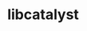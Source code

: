 ---
title: "libcatalyst"
layout: cache
categories: [package, develop-2024-11-10]
meta: {"versions": ["2.0.0"], "compilers": ["cce@=15.0.1", "gcc@=11.1.0", "gcc@=11.4.0", "gcc@=12.4.0", "gcc@=9.4.0", "oneapi@=2024.2.1"], "oss": ["amzn2", "rhel8", "ubuntu20.04", "ubuntu22.04"], "platforms": ["linux"], "targets": ["neoverse_n1", "neoverse_v1", "neoverse_v2", "ppc64le", "x86_64_v3", "x86_64_v4", "zen4"], "stacks": ["aws-pcluster-neoverse_v1", "aws-pcluster-x86_64_v4", "data-vis-sdk", "e4s", "e4s-cray-rhel", "e4s-neoverse-v2", "e4s-neoverse_v1", "e4s-oneapi", "e4s-power", "e4s-rocm-external", "root"], "num_specs": 20, "num_specs_by_stack": {"aws-pcluster-neoverse_v1": 2, "root": 20, "aws-pcluster-x86_64_v4": 2, "e4s-cray-rhel": 1, "e4s-power": 2, "data-vis-sdk": 1, "e4s-neoverse_v1": 3, "e4s-neoverse-v2": 2, "e4s": 3, "e4s-rocm-external": 2, "e4s-oneapi": 2}}
spec_details: [{"hash": "y33mprwymvojgfeesskfwifcgsvv2e4n", "compiler": "gcc@=12.4.0", "versions": ["2.0.0"], "os": "amzn2", "platform": "linux", "target": "neoverse_n1", "variants": ["build_system=cmake", "build_type=Release", "~conduit", "~fortran", "generator=make", "~ipo", "~mpi", "~python"], "stacks": ["aws-pcluster-neoverse_v1", "root"], "size": "-", "tarball": "https://binaries.spack.io/develop-2024-11-10/build_cache/linux-amzn2-neoverse_n1/gcc-12.4.0/libcatalyst-2.0.0/linux-amzn2-neoverse_n1-gcc-12.4.0-libcatalyst-2.0.0-y33mprwymvojgfeesskfwifcgsvv2e4n.spack"}, {"hash": "5fkro6jhdxwq3vwxkwgug2rr2tfpvp43", "compiler": "gcc@=12.4.0", "versions": ["2.0.0"], "os": "amzn2", "platform": "linux", "target": "neoverse_v1", "variants": ["build_system=cmake", "build_type=Release", "~conduit", "~fortran", "generator=make", "~ipo", "~mpi", "~python"], "stacks": ["aws-pcluster-neoverse_v1", "root"], "size": "-", "tarball": "https://binaries.spack.io/develop-2024-11-10/build_cache/linux-amzn2-neoverse_v1/gcc-12.4.0/libcatalyst-2.0.0/linux-amzn2-neoverse_v1-gcc-12.4.0-libcatalyst-2.0.0-5fkro6jhdxwq3vwxkwgug2rr2tfpvp43.spack"}, {"hash": "wb652omhdne2dyarfftd5ympmjqd7nbk", "compiler": "gcc@=12.4.0", "versions": ["2.0.0"], "os": "amzn2", "platform": "linux", "target": "x86_64_v3", "variants": ["build_system=cmake", "build_type=Release", "~conduit", "~fortran", "generator=make", "~ipo", "~mpi", "~python"], "stacks": ["root", "aws-pcluster-x86_64_v4"], "size": "-", "tarball": "https://binaries.spack.io/develop-2024-11-10/build_cache/linux-amzn2-x86_64_v3/gcc-12.4.0/libcatalyst-2.0.0/linux-amzn2-x86_64_v3-gcc-12.4.0-libcatalyst-2.0.0-wb652omhdne2dyarfftd5ympmjqd7nbk.spack"}, {"hash": "n4ppwzz4v7r7iosd7jagq3glgnayugcs", "compiler": "gcc@=12.4.0", "versions": ["2.0.0"], "os": "amzn2", "platform": "linux", "target": "x86_64_v4", "variants": ["build_system=cmake", "build_type=Release", "~conduit", "~fortran", "generator=make", "~ipo", "~mpi", "~python"], "stacks": ["root", "aws-pcluster-x86_64_v4"], "size": "-", "tarball": "https://binaries.spack.io/develop-2024-11-10/build_cache/linux-amzn2-x86_64_v4/gcc-12.4.0/libcatalyst-2.0.0/linux-amzn2-x86_64_v4-gcc-12.4.0-libcatalyst-2.0.0-n4ppwzz4v7r7iosd7jagq3glgnayugcs.spack"}, {"hash": "etgdezyven3mxjbk7uyk77w7pqgq73fs", "compiler": "cce@=15.0.1", "versions": ["2.0.0"], "os": "rhel8", "platform": "linux", "target": "zen4", "variants": ["build_system=cmake", "build_type=Release", "~conduit", "~fortran", "generator=make", "~ipo", "+mpi", "~python"], "stacks": ["e4s-cray-rhel", "root"], "size": "-", "tarball": "https://binaries.spack.io/develop-2024-11-10/build_cache/linux-rhel8-zen4/cce-15.0.1/libcatalyst-2.0.0/linux-rhel8-zen4-cce-15.0.1-libcatalyst-2.0.0-etgdezyven3mxjbk7uyk77w7pqgq73fs.spack"}, {"hash": "3fs7ecuajilulzh3dmu5ggpdiylqbdf3", "compiler": "gcc@=9.4.0", "versions": ["2.0.0"], "os": "ubuntu20.04", "platform": "linux", "target": "ppc64le", "variants": ["build_system=cmake", "build_type=Release", "~conduit", "~fortran", "generator=make", "~ipo", "+mpi", "~python"], "stacks": ["e4s-power", "root"], "size": "-", "tarball": "https://binaries.spack.io/develop-2024-11-10/build_cache/linux-ubuntu20.04-ppc64le/gcc-9.4.0/libcatalyst-2.0.0/linux-ubuntu20.04-ppc64le-gcc-9.4.0-libcatalyst-2.0.0-3fs7ecuajilulzh3dmu5ggpdiylqbdf3.spack"}, {"hash": "5nz3kozrspabb7x34nvogvcohgurgsws", "compiler": "gcc@=9.4.0", "versions": ["2.0.0"], "os": "ubuntu20.04", "platform": "linux", "target": "ppc64le", "variants": ["build_system=cmake", "build_type=Release", "~conduit", "~fortran", "generator=make", "~ipo", "+mpi", "~python"], "stacks": ["e4s-power", "root"], "size": "-", "tarball": "https://binaries.spack.io/develop-2024-11-10/build_cache/linux-ubuntu20.04-ppc64le/gcc-9.4.0/libcatalyst-2.0.0/linux-ubuntu20.04-ppc64le-gcc-9.4.0-libcatalyst-2.0.0-5nz3kozrspabb7x34nvogvcohgurgsws.spack"}, {"hash": "kj4gkcvmuqihweutqliqpyfyshobtwi3", "compiler": "gcc@=11.1.0", "versions": ["2.0.0"], "os": "ubuntu20.04", "platform": "linux", "target": "x86_64_v3", "variants": ["build_system=cmake", "build_type=Release", "~conduit", "~fortran", "generator=make", "~ipo", "+mpi", "~python"], "stacks": ["root", "data-vis-sdk"], "size": "-", "tarball": "https://binaries.spack.io/develop-2024-11-10/build_cache/linux-ubuntu20.04-x86_64_v3/gcc-11.1.0/libcatalyst-2.0.0/linux-ubuntu20.04-x86_64_v3-gcc-11.1.0-libcatalyst-2.0.0-kj4gkcvmuqihweutqliqpyfyshobtwi3.spack"}, {"hash": "yurzcp4bqszthuoxjltq35ox4hu4uggj", "compiler": "gcc@=11.4.0", "versions": ["2.0.0"], "os": "ubuntu22.04", "platform": "linux", "target": "neoverse_v1", "variants": ["build_system=cmake", "build_type=Release", "~conduit", "~fortran", "generator=make", "~ipo", "+mpi", "~python"], "stacks": ["e4s-neoverse_v1", "root"], "size": "-", "tarball": "https://binaries.spack.io/develop-2024-11-10/build_cache/linux-ubuntu22.04-neoverse_v1/gcc-11.4.0/libcatalyst-2.0.0/linux-ubuntu22.04-neoverse_v1-gcc-11.4.0-libcatalyst-2.0.0-yurzcp4bqszthuoxjltq35ox4hu4uggj.spack"}, {"hash": "qu22dovqnd7jxcbqeuh5a5r2a2zi6qiq", "compiler": "gcc@=11.4.0", "versions": ["2.0.0"], "os": "ubuntu22.04", "platform": "linux", "target": "neoverse_v1", "variants": ["build_system=cmake", "build_type=Release", "~conduit", "~fortran", "generator=make", "~ipo", "+mpi", "~python"], "stacks": ["e4s-neoverse_v1", "root"], "size": "-", "tarball": "https://binaries.spack.io/develop-2024-11-10/build_cache/linux-ubuntu22.04-neoverse_v1/gcc-11.4.0/libcatalyst-2.0.0/linux-ubuntu22.04-neoverse_v1-gcc-11.4.0-libcatalyst-2.0.0-qu22dovqnd7jxcbqeuh5a5r2a2zi6qiq.spack"}, {"hash": "2w7x26qk63wnprn45o5pxcoxdo4sujy7", "compiler": "gcc@=11.4.0", "versions": ["2.0.0"], "os": "ubuntu22.04", "platform": "linux", "target": "neoverse_v1", "variants": ["build_system=cmake", "build_type=Release", "~conduit", "~fortran", "generator=make", "~ipo", "+mpi", "~python"], "stacks": ["e4s-neoverse_v1", "root"], "size": "-", "tarball": "https://binaries.spack.io/develop-2024-11-10/build_cache/linux-ubuntu22.04-neoverse_v1/gcc-11.4.0/libcatalyst-2.0.0/linux-ubuntu22.04-neoverse_v1-gcc-11.4.0-libcatalyst-2.0.0-2w7x26qk63wnprn45o5pxcoxdo4sujy7.spack"}, {"hash": "mtqi2v4fibztxbnj4ewan4owifwp5pk3", "compiler": "gcc@=11.4.0", "versions": ["2.0.0"], "os": "ubuntu22.04", "platform": "linux", "target": "neoverse_v2", "variants": ["build_system=cmake", "build_type=Release", "~conduit", "~fortran", "generator=make", "~ipo", "+mpi", "~python"], "stacks": ["e4s-neoverse-v2", "root"], "size": "-", "tarball": "https://binaries.spack.io/develop-2024-11-10/build_cache/linux-ubuntu22.04-neoverse_v2/gcc-11.4.0/libcatalyst-2.0.0/linux-ubuntu22.04-neoverse_v2-gcc-11.4.0-libcatalyst-2.0.0-mtqi2v4fibztxbnj4ewan4owifwp5pk3.spack"}, {"hash": "vwvzl7fp5ukymbkv6n43ewdt5ljkbvl3", "compiler": "gcc@=11.4.0", "versions": ["2.0.0"], "os": "ubuntu22.04", "platform": "linux", "target": "neoverse_v2", "variants": ["build_system=cmake", "build_type=Release", "~conduit", "~fortran", "generator=make", "~ipo", "+mpi", "~python"], "stacks": ["e4s-neoverse-v2", "root"], "size": "-", "tarball": "https://binaries.spack.io/develop-2024-11-10/build_cache/linux-ubuntu22.04-neoverse_v2/gcc-11.4.0/libcatalyst-2.0.0/linux-ubuntu22.04-neoverse_v2-gcc-11.4.0-libcatalyst-2.0.0-vwvzl7fp5ukymbkv6n43ewdt5ljkbvl3.spack"}, {"hash": "576ffgrf4foal6sy2cza3qjpx267ki4m", "compiler": "gcc@=11.4.0", "versions": ["2.0.0"], "os": "ubuntu22.04", "platform": "linux", "target": "x86_64_v3", "variants": ["build_system=cmake", "build_type=Release", "~conduit", "~fortran", "generator=make", "~ipo", "+mpi", "~python"], "stacks": ["root", "e4s"], "size": "-", "tarball": "https://binaries.spack.io/develop-2024-11-10/build_cache/linux-ubuntu22.04-x86_64_v3/gcc-11.4.0/libcatalyst-2.0.0/linux-ubuntu22.04-x86_64_v3-gcc-11.4.0-libcatalyst-2.0.0-576ffgrf4foal6sy2cza3qjpx267ki4m.spack"}, {"hash": "4lhdwckyqau5d7etr7s2rdvuccjrwwjg", "compiler": "gcc@=11.4.0", "versions": ["2.0.0"], "os": "ubuntu22.04", "platform": "linux", "target": "x86_64_v3", "variants": ["build_system=cmake", "build_type=Release", "~conduit", "~fortran", "generator=make", "~ipo", "+mpi", "~python"], "stacks": ["root", "e4s-rocm-external"], "size": "-", "tarball": "https://binaries.spack.io/develop-2024-11-10/build_cache/linux-ubuntu22.04-x86_64_v3/gcc-11.4.0/libcatalyst-2.0.0/linux-ubuntu22.04-x86_64_v3-gcc-11.4.0-libcatalyst-2.0.0-4lhdwckyqau5d7etr7s2rdvuccjrwwjg.spack"}, {"hash": "p7lnwdqwhazje56tntp2b6eovohks5xl", "compiler": "gcc@=11.4.0", "versions": ["2.0.0"], "os": "ubuntu22.04", "platform": "linux", "target": "x86_64_v3", "variants": ["build_system=cmake", "build_type=Release", "~conduit", "~fortran", "generator=make", "~ipo", "+mpi", "~python"], "stacks": ["root", "e4s"], "size": "-", "tarball": "https://binaries.spack.io/develop-2024-11-10/build_cache/linux-ubuntu22.04-x86_64_v3/gcc-11.4.0/libcatalyst-2.0.0/linux-ubuntu22.04-x86_64_v3-gcc-11.4.0-libcatalyst-2.0.0-p7lnwdqwhazje56tntp2b6eovohks5xl.spack"}, {"hash": "2r3xczbkhlvp425amborlgql3u7reibr", "compiler": "gcc@=11.4.0", "versions": ["2.0.0"], "os": "ubuntu22.04", "platform": "linux", "target": "x86_64_v3", "variants": ["build_system=cmake", "build_type=Release", "~conduit", "~fortran", "generator=make", "~ipo", "+mpi", "~python"], "stacks": ["root", "e4s-rocm-external"], "size": "-", "tarball": "https://binaries.spack.io/develop-2024-11-10/build_cache/linux-ubuntu22.04-x86_64_v3/gcc-11.4.0/libcatalyst-2.0.0/linux-ubuntu22.04-x86_64_v3-gcc-11.4.0-libcatalyst-2.0.0-2r3xczbkhlvp425amborlgql3u7reibr.spack"}, {"hash": "a3nbgbusrvhykg44divkoppkyvwt2mhu", "compiler": "gcc@=11.4.0", "versions": ["2.0.0"], "os": "ubuntu22.04", "platform": "linux", "target": "x86_64_v3", "variants": ["build_system=cmake", "build_type=Release", "~conduit", "~fortran", "generator=make", "~ipo", "+mpi", "~python"], "stacks": ["root", "e4s"], "size": "-", "tarball": "https://binaries.spack.io/develop-2024-11-10/build_cache/linux-ubuntu22.04-x86_64_v3/gcc-11.4.0/libcatalyst-2.0.0/linux-ubuntu22.04-x86_64_v3-gcc-11.4.0-libcatalyst-2.0.0-a3nbgbusrvhykg44divkoppkyvwt2mhu.spack"}, {"hash": "6vxuiunacb2y2ku7ran4kgekb5pcrsxq", "compiler": "oneapi@=2024.2.1", "versions": ["2.0.0"], "os": "ubuntu22.04", "platform": "linux", "target": "x86_64_v3", "variants": ["build_system=cmake", "build_type=Release", "~conduit", "~fortran", "generator=make", "~ipo", "+mpi", "~python"], "stacks": ["e4s-oneapi", "root"], "size": "-", "tarball": "https://binaries.spack.io/develop-2024-11-10/build_cache/linux-ubuntu22.04-x86_64_v3/oneapi-2024.2.1/libcatalyst-2.0.0/linux-ubuntu22.04-x86_64_v3-oneapi-2024.2.1-libcatalyst-2.0.0-6vxuiunacb2y2ku7ran4kgekb5pcrsxq.spack"}, {"hash": "tkgd7roeikoq3hpyfhllmzucqxwxch73", "compiler": "oneapi@=2024.2.1", "versions": ["2.0.0"], "os": "ubuntu22.04", "platform": "linux", "target": "x86_64_v3", "variants": ["build_system=cmake", "build_type=Release", "~conduit", "~fortran", "generator=make", "~ipo", "+mpi", "~python"], "stacks": ["e4s-oneapi", "root"], "size": "-", "tarball": "https://binaries.spack.io/develop-2024-11-10/build_cache/linux-ubuntu22.04-x86_64_v3/oneapi-2024.2.1/libcatalyst-2.0.0/linux-ubuntu22.04-x86_64_v3-oneapi-2024.2.1-libcatalyst-2.0.0-tkgd7roeikoq3hpyfhllmzucqxwxch73.spack"}]
---